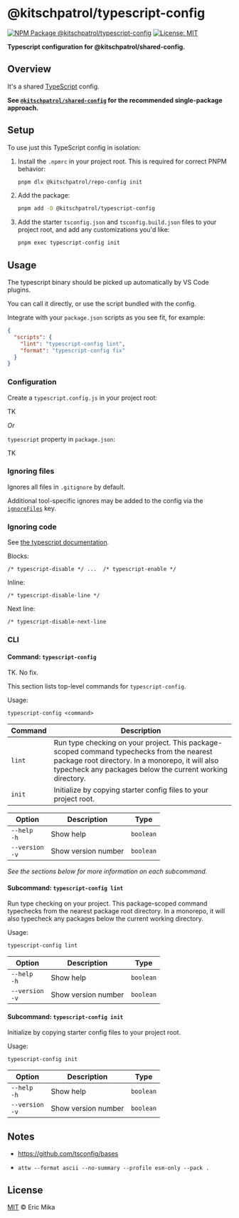 <!--+ Warning: Content inside HTML comment blocks was generated by mdat and may be overwritten. +-->

<!-- title -->

# @kitschpatrol/typescript-config

<!-- /title -->

<!-- badges -->

[![NPM Package @kitschpatrol/typescript-config](https://img.shields.io/npm/v/@kitschpatrol/typescript-config.svg)](https://npmjs.com/package/@kitschpatrol/typescript-config)
[![License: MIT](https://img.shields.io/badge/License-MIT-yellow.svg)](https://opensource.org/licenses/MIT)

<!-- /badges -->

<!-- description -->

**Typescript configuration for @kitschpatrol/shared-config.**

<!-- /description -->

## Overview

It's a shared [TypeScript](https://www.typescriptlang.org/) config.

**See [`@kitschpatrol/shared-config`](https://www.npmjs.com/package/@kitschpatrol/shared-config) for the recommended single-package approach.**

## Setup

To use just this TypeScript config in isolation:

1. Install the `.npmrc` in your project root. This is required for correct PNPM behavior:

   ```sh
   pnpm dlx @kitschpatrol/repo-config init
   ```

2. Add the package:

   ```sh
   pnpm add -D @kitschpatrol/typescript-config
   ```

3. Add the starter `tsconfig.json` and `tsconfig.build.json` files to your project root, and add any customizations you'd like:

   ```sh
   pnpm exec typescript-config init
   ```

## Usage

The typescript binary should be picked up automatically by VS Code plugins.

You can call it directly, or use the script bundled with the config.

Integrate with your `package.json` scripts as you see fit, for example:

```json
{
  "scripts": {
    "lint": "typescript-config lint",
    "format": "typescript-config fix"
  }
}
```

### Configuration

Create a `typescript.config.js` in your project root:

TK

_Or_

`typescript` property in `package.json`:

TK

### Ignoring files

Ignores all files in `.gitignore` by default.

Additional tool-specific ignores may be added to the config via the [`ignoreFiles`](https://typescript.io/user-guide/configure#ignorefiles) key.

### Ignoring code

See [the typescript documentation](https://typescript.io/user-guide/ignore-code).

Blocks:

`/* typescript-disable */ ...  /* typescript-enable */`

Inline:

`/* typescript-disable-line */`

Next line:

`/* typescript-disable-next-line`

### CLI

<!-- cli-help -->

#### Command: `typescript-config`

TK. No fix.

This section lists top-level commands for `typescript-config`.

Usage:

```txt
typescript-config <command>
```

| Command | Description                                                                                                                                                                                                |
| ------- | ---------------------------------------------------------------------------------------------------------------------------------------------------------------------------------------------------------- |
| `lint`  | Run type checking on your project. This package-scoped command typechecks from the nearest package root directory. In a monorepo, it will also typecheck any packages below the current working directory. |
| `init`  | Initialize by copying starter config files to your project root.                                                                                                                                           |

| Option              | Description         | Type      |
| ------------------- | ------------------- | --------- |
| `--help`<br>`-h`    | Show help           | `boolean` |
| `--version`<br>`-v` | Show version number | `boolean` |

_See the sections below for more information on each subcommand._

#### Subcommand: `typescript-config lint`

Run type checking on your project. This package-scoped command typechecks from the nearest package root directory. In a monorepo, it will also typecheck any packages below the current working directory.

Usage:

```txt
typescript-config lint
```

| Option              | Description         | Type      |
| ------------------- | ------------------- | --------- |
| `--help`<br>`-h`    | Show help           | `boolean` |
| `--version`<br>`-v` | Show version number | `boolean` |

#### Subcommand: `typescript-config init`

Initialize by copying starter config files to your project root.

Usage:

```txt
typescript-config init
```

| Option              | Description         | Type      |
| ------------------- | ------------------- | --------- |
| `--help`<br>`-h`    | Show help           | `boolean` |
| `--version`<br>`-v` | Show version number | `boolean` |

<!-- /cli-help -->

## Notes

- <https://github.com/tsconfig/bases>

- `attw --format ascii --no-summary --profile esm-only --pack .`

<!-- license -->

## License

[MIT](license.txt) © Eric Mika

<!-- /license -->
